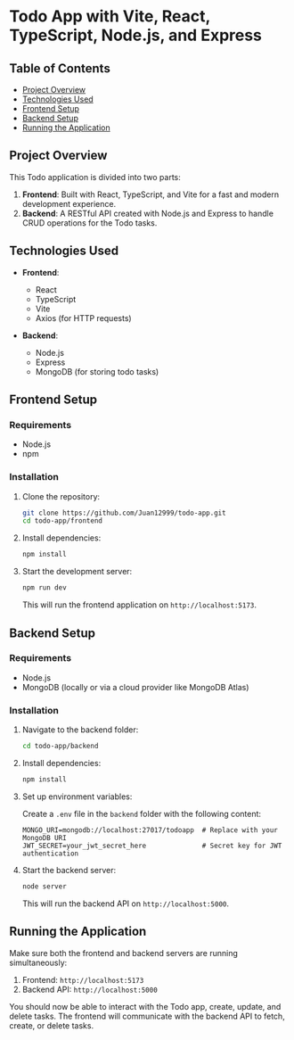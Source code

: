 # Todo App with Vite, React, TypeScript, Node.js, and Express

## Table of Contents

- [Project Overview](#project-overview)
- [Technologies Used](#technologies-used)
- [Frontend Setup](#frontend-setup)
- [Backend Setup](#backend-setup)
- [Running the Application](#running-the-application)

## Project Overview

This Todo application is divided into two parts:

1. **Frontend**: Built with React, TypeScript, and Vite for a fast and modern development experience.
2. **Backend**: A RESTful API created with Node.js and Express to handle CRUD operations for the Todo tasks.

## Technologies Used

- **Frontend**:
  - React
  - TypeScript
  - Vite
  - Axios (for HTTP requests)

- **Backend**:
  - Node.js
  - Express
  - MongoDB (for storing todo tasks)

## Frontend Setup

### Requirements

- Node.js 
- npm

### Installation

1. Clone the repository:
   ```bash
   git clone https://github.com/Juan12999/todo-app.git
   cd todo-app/frontend
   ```

2. Install dependencies:
   ```bash
   npm install
   ```

3. Start the development server:
   ```bash
   npm run dev
   ```

   This will run the frontend application on `http://localhost:5173`.

## Backend Setup

### Requirements

- Node.js
- MongoDB (locally or via a cloud provider like MongoDB Atlas)

### Installation

1. Navigate to the backend folder:
   ```bash
   cd todo-app/backend
   ```

2. Install dependencies:
   ```bash
   npm install
   ```

3. Set up environment variables:

   Create a `.env` file in the `backend` folder with the following content:
   ```
   MONGO_URI=mongodb://localhost:27017/todoapp  # Replace with your MongoDB URI
   JWT_SECRET=your_jwt_secret_here              # Secret key for JWT authentication
   ```

4. Start the backend server:
   ```bash
   node server
   ```

   This will run the backend API on `http://localhost:5000`.

## Running the Application

Make sure both the frontend and backend servers are running simultaneously:

1. Frontend: `http://localhost:5173`
2. Backend API: `http://localhost:5000`

You should now be able to interact with the Todo app, create, update, and delete tasks. The frontend will communicate with the backend API to fetch, create, or delete tasks.
